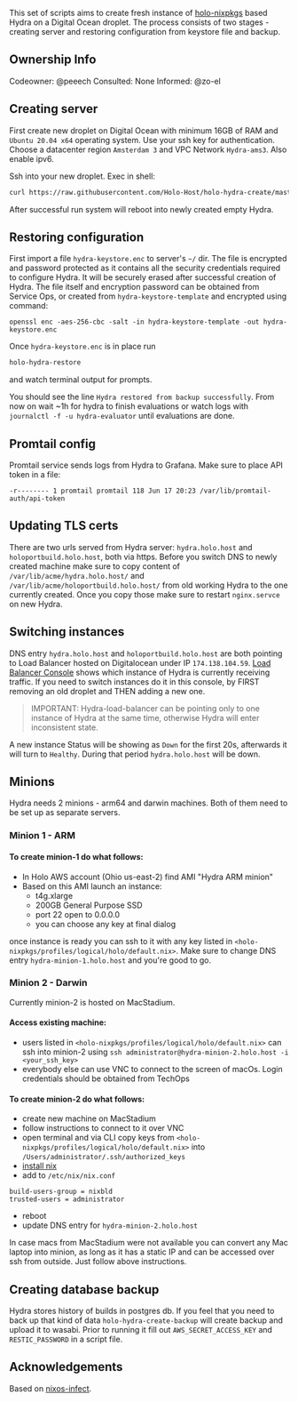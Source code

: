 This set of scripts aims to create fresh instance of [holo-nixpkgs](https://github.com/Holo-Host/holo-nixpkgs) based Hydra on a Digital Ocean droplet. The process consists of two stages - creating server and restoring configuration from keystore file and backup.

## Ownership Info
Codeowner: @peeech
Consulted: None
Informed: @zo-el

## Creating server
First create new droplet on Digital Ocean with minimum 16GB of RAM and `Ubuntu 20.04 x64` operating system. Use your ssh key for authentication. Choose a datacenter region `Amsterdam 3` and VPC Network `Hydra-ams3`. Also enable ipv6.

Ssh into your new droplet. Exec in shell:
```bash
curl https://raw.githubusercontent.com/Holo-Host/holo-hydra-create/master/holo-hydra-create | bash 2>&1 | tee /tmp/hydra_config.log
```
After successful run system will reboot into newly created empty Hydra.

## Restoring configuration

First import a file `hydra-keystore.enc` to server's `~/` dir. The file is encrypted and password protected as it contains all the security credentials required to configure Hydra. It will be securely erased after successful creation of Hydra. The file itself and encryption password can be obtained from Service Ops, or created from `hydra-keystore-template` and encrypted using command:
```
openssl enc -aes-256-cbc -salt -in hydra-keystore-template -out hydra-keystore.enc
```

Once `hydra-keystore.enc` is in place run
```bash
holo-hydra-restore
```
and watch terminal output for prompts.

You should see the line `Hydra restored from backup successfully`. From now on wait ~1h for hydra to finish evaluations or watch logs with `journalctl -f -u hydra-evaluator` until evaluations are done.

## Promtail config

Promtail service sends logs from Hydra to Grafana. Make sure to place API token in a file:
```
-r-------- 1 promtail promtail 118 Jun 17 20:23 /var/lib/promtail-auth/api-token
```

## Updating TLS certs

There are two urls served from Hydra server: `hydra.holo.host` and `holoportbuild.holo.host`, both via https. Before you switch DNS to newly created machine make sure to copy content of `/var/lib/acme/hydra.holo.host/` and `/var/lib/acme/holoportbuild.holo.host/` from old working Hydra to the one currently created. Once you copy those make sure to restart `nginx.servce` on new Hydra.

## Switching instances
DNS entry `hydra.holo.host` and `holoportbuild.holo.host` are both pointing to Load Balancer hosted on Digitalocean under IP `174.138.104.59`. [Load Balancer Console](https://cloud.digitalocean.com/networking/load_balancers/5024c0aa-2e05-4a2e-acce-2d327aaee036/droplets) shows which instance of Hydra is currently receiving traffic. If you need to switch instances do it in this console, by FIRST removing an old droplet and THEN adding a new one.

> IMPORTANT: Hydra-load-balancer can be pointing only to one instance of Hydra at the same time, otherwise Hydra will enter inconsistent state.

A new instance Status will be showing as `Down` for the first 20s, afterwards it will turn to `Healthy`. During that period `hydra.holo.host` will be down.

## Minions

Hydra needs 2 minions - arm64 and darwin machines. Both of them need to be set up as separate servers.

### Minion 1 - ARM

#### To create minion-1 do what follows:
 - In Holo AWS account (Ohio us-east-2) find AMI "Hydra ARM minion"
 - Based on this AMI launch an instance:
   - t4g.xlarge
   - 200GB General Purpose SSD
   - port 22 open to 0.0.0.0
   - you can choose any key at final dialog

once instance is ready you can ssh to it with any key listed in `<holo-nixpkgs/profiles/logical/holo/default.nix>`. Make sure to change DNS entry `hydra-minion-1.holo.host` and you're good to go.

### Minion 2 - Darwin

Currently minion-2 is hosted on MacStadium.

#### Access existing machine:
 - users listed in `<holo-nixpkgs/profiles/logical/holo/default.nix>` can ssh into minion-2 using `ssh administrator@hydra-minion-2.holo.host -i <your_ssh_key>`
 - everybody else can use VNC to connect to the screen of macOs. Login credentials should be obtained from TechOps

 #### To create minion-2 do what follows:
 - create new machine on MacStadium
 - follow instructions to connect to it over VNC
 - open terminal and via CLI copy keys from `<holo-nixpkgs/profiles/logical/holo/default.nix>` into `/Users/administrator/.ssh/authorized_keys`
 - [install nix](https://nixos.org/download.html)
 - add to `/etc/nix/nix.conf`
 ```
 build-users-group = nixbld
 trusted-users = administrator
 ```
 - reboot
 - update DNS entry for `hydra-minion-2.holo.host`

In case macs from MacStadium were not available you can convert any Mac laptop into minion, as long as it has a static IP and can be accessed over ssh from outside. Just follow above instructions.

## Creating database backup

Hydra stores history of builds in postgres db. If you feel that you need to back up that kind of data `holo-hydra-create-backup` will create backup and upload it to wasabi. Prior to running it fill out `AWS_SECRET_ACCESS_KEY` and `RESTIC_PASSWORD` in a script file.

## Acknowledgements

Based on [nixos-infect](https://github.com/elitak/nixos-infect/blob/master/nixos-infect).
